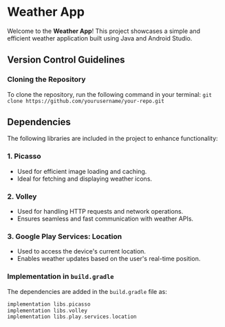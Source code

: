 # Weather App

Welcome to the **Weather App**! This project showcases a simple and efficient weather application built using Java and Android Studio.

## Version Control Guidelines

### Cloning the Repository
To clone the repository, run the following command in your terminal:
```git clone https://github.com/yourusername/your-repo.git```

## Dependencies

The following libraries are included in the project to enhance functionality:

### 1. **Picasso**
- Used for efficient image loading and caching.
- Ideal for fetching and displaying weather icons.

### 2. **Volley**
- Used for handling HTTP requests and network operations.
- Ensures seamless and fast communication with weather APIs.

### 3. **Google Play Services: Location**
- Used to access the device's current location.
- Enables weather updates based on the user's real-time position.

### Implementation in `build.gradle`
The dependencies are added in the `build.gradle` file as:

```gradle
implementation libs.picasso
implementation libs.volley
implementation libs.play.services.location
```
